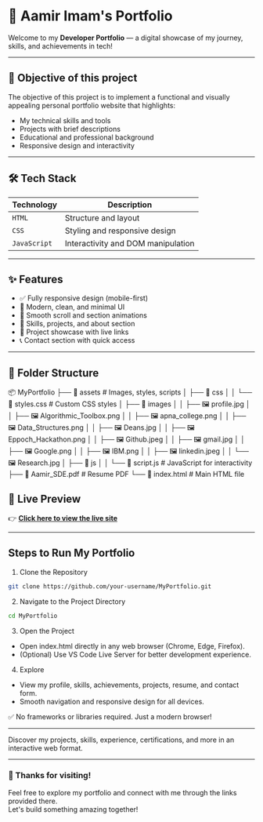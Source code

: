 # 💼 Aamir Imam's Portfolio

Welcome to my **Developer Portfolio** — a digital showcase of my journey, skills, and achievements in tech!

---

## 📌 Objective of this project

The objective of this project is to implement a functional and visually appealing personal portfolio website that highlights:
- My technical skills and tools
- Projects with brief descriptions
- Educational and professional background
- Responsive design and interactivity

---

## 🛠 Tech Stack

| Technology | Description                        |
|------------|------------------------------------|
| `HTML`    | Structure and layout               |
| `CSS`     | Styling and responsive design      |
| `JavaScript` | Interactivity and DOM manipulation |

---

## ✨ Features

- ✅ Fully responsive design (mobile-first)
- 🎨 Modern, clean, and minimal UI
- 🚀 Smooth scroll and section animations
- 🧠 Skills, projects, and about section
- 📂 Project showcase with live links
- 📞 Contact section with quick access

---
## 📂 Folder Structure

📦 MyPortfolio
├── 📁 assets                # Images, styles, scripts
│   ├── 📁 css
│   │   └── 📝 styles.css     # Custom CSS styles
│   ├── 📁 images
│   │   ├── 🖼️ profile.jpg
│   │   ├── 🖼️ Algorithmic_Toolbox.png
│   │   ├── 🖼️ apna_college.png
│   │   ├── 🖼️ Data_Structures.png
│   │   ├── 🖼️ Deans.jpg
│   │   ├── 🖼️ Eppoch_Hackathon.png
│   │   ├── 🖼️ Github.jpeg
│   │   ├── 🖼️ gmail.jpg
│   │   ├── 🖼️ Google.png
│   │   ├── 🖼️ IBM.png
│   │   ├── 🖼️ linkedin.jpeg
│   │   └── 🖼️ Research.jpg
│   ├── 📁 js
│   │   └── 📝 script.js     # JavaScript for interactivity
├── 📄 Aamir_SDE.pdf         # Resume PDF
└── 📄 index.html            # Main HTML file

## 🚀 Live Preview

👉 [**Click here to view the live site**](https://aamir-10.github.io/MyPortfolio/)

---
## Steps to Run My Portfolio
1. Clone the Repository

```bash
git clone https://github.com/your-username/MyPortfolio.git
```
2. Navigate to the Project Directory
```bash
cd MyPortfolio
```
3. Open the Project

 - Open index.html directly in any web browser (Chrome, Edge, Firefox).
 - (Optional) Use VS Code Live Server for better development experience.

4. Explore

 - View my profile, skills, achievements, projects, resume, and contact form.
 - Smooth navigation and responsive design for all devices.
 

✅ No frameworks or libraries required. Just a modern browser!

---

Discover my projects, skills, experience, certifications, and more in an interactive web format.

---

### 🙌 Thanks for visiting!

Feel free to explore my portfolio and connect with me through the links provided there.  
Let's build something amazing together!
